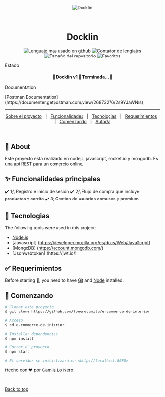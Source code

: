 <div align="center" id="top"> 
  <img src="https://github.com/lonerocamila/ecommerce-interior" alt="Docklin" />

  &#xa0;

 
</div>

<h1 align="center">Docklin</h1>

<p align="center">
  <img alt="Lenguaje mas usado en github" src="https://img.shields.io/github/languages/top/lonerocamila/e-commerce-de-interior?color=56BEB8">

  <img alt="Contador de lengiajes" src="https://img.shields.io/github/languages/count/lonerocamila/e-commerce-de-interior?color=56BEB8">

  <img alt="Tamaño del repositorio" src="https://img.shields.io/github/repo-size/lonerocamila/e-commerce-de-interior?color=56BEB8">


 
  <img alt="Favoritos" src="https://img.shields.io/github/stars/lonerocamila/e-commerce-de-interior?color=56BEB8" /> 
</p>

<p>Estado</p>

 <h4 align="center"> 
	🚧 Docklin v1 🚀 Terminada...  🚧
</h4> 
<p> Documentation</p>
[Postman Documentation](https://documenter.getpostman.com/view/26873276/2s9YJaWNrs)

<hr> 

<p align="center">
  <a href="#dart-about">Sobre el proyecto</a> &#xa0; | &#xa0; 
  <a href="#sparkles-features">Funcionalidades</a> &#xa0; | &#xa0;
  <a href="#rocket-technologies">Tecnologias</a> &#xa0; | &#xa0;
  <a href="#white_check_mark-requirements">Requerimientos</a> &#xa0; | &#xa0;
  <a href="#checkered_flag-starting">Comenzando</a> &#xa0; | &#xa0;
  <a href="https://github.com/lonerocamila" target="_blank">Autor/a</a>
</p>

<br>

## :dart: About ##

Este proyecto esta realizado en nodejs, javascript, socket.io y mongodb. Es una api REST para un comercio online.

## :sparkles: Funcionalidades principales ##

:heavy_check_mark:  1;\ Registro e inicio de sesión
:heavy_check_mark: 2;\ Flujo de compra que incluye productos y carrito
:heavy_check_mark:  3; Gestion de usuarios comunes y premium. 

## :rocket: Tecnologias ##

The following tools were used in this project:

- [Node.js](https://nodejs.org/en/)
- [Javascript] (https://developer.mozilla.org/es/docs/Web/JavaScript)
- [MongoDB] (https://account.mongodb.com/)
- [Jsonwebtoken] (https://jwt.io/)
  
  
## :white_check_mark: Requerimientos ##

Before starting :checkered_flag:, you need to have [Git](https://git-scm.com) and [Node](https://nodejs.org/en/) installed.

## :checkered_flag: Comenzando ##

```bash
# Clonar este proyecto
$ git clone https://github.com/lonerocamila/e-commerce-de-interior

# Acceso
$ cd e-commerce-de-interior

# Installar dependencias
$ npm install

# Correr el proyecto
$ npm start

# El servidor se inicializará en <http://localhost:8080>
```



Hecho con :heart: por <a href="https://github.com/lonerocamila" target="_blank">Camila Lo Nero </a>

&#xa0;

<a href="#top">Back to top</a>
